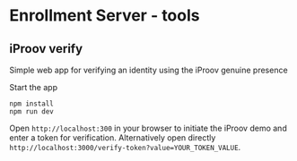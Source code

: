 # Enrollment Server - tools

## iProov verify

Simple web app for verifying an identity using the iProov genuine presence

Start the app
```
npm install
npm run dev
```

Open `http://localhost:300` in your browser to initiate the iProov demo and enter a token for verification.
Alternatively open directly `http://localhost:3000/verify-token?value=YOUR_TOKEN_VALUE`.

